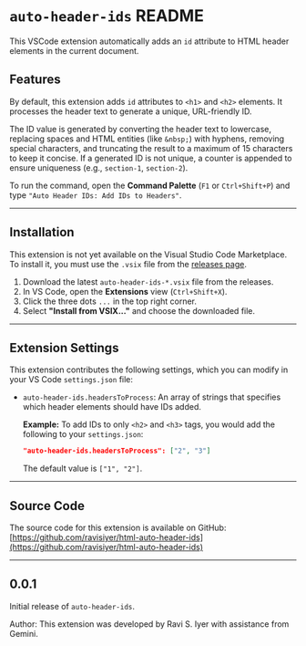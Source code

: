 # `auto-header-ids` README

This VSCode extension automatically adds an `id` attribute to HTML header elements in the current document.

## Features

By default, this extension adds `id` attributes to `<h1>` and `<h2>` elements. It processes the header text to generate a unique, URL-friendly ID.

The ID value is generated by converting the header text to lowercase, replacing spaces and HTML entities (like `&nbsp;`) with hyphens, removing special characters, and truncating the result to a maximum of 15 characters to keep it concise. If a generated ID is not unique, a counter is appended to ensure uniqueness (e.g., `section-1`, `section-2`).

To run the command, open the **Command Palette** (`F1` or `Ctrl+Shift+P`) and type `"Auto Header IDs: Add IDs to Headers"`.

---

## Installation

This extension is not yet available on the Visual Studio Code Marketplace. To install it, you must use the `.vsix` file from the [releases page](https://github.com/ravisiyer/html-auto-header-ids/releases).

1.  Download the latest `auto-header-ids-*.vsix` file from the releases.
2.  In VS Code, open the **Extensions** view (`Ctrl+Shift+X`).
3.  Click the three dots `...` in the top right corner.
4.  Select **"Install from VSIX..."** and choose the downloaded file.

---

## Extension Settings

This extension contributes the following settings, which you can modify in your VS Code `settings.json` file:

- `auto-header-ids.headersToProcess`: An array of strings that specifies which header elements should have IDs added.

  **Example:**
  To add IDs to only `<h2>` and `<h3>` tags, you would add the following to your `settings.json`:

  ```json
  "auto-header-ids.headersToProcess": ["2", "3"]
  ```

  The default value is `["1", "2"]`.

---

## Source Code

The source code for this extension is available on GitHub: [https://github.com/ravisiyer/html-auto-header-ids](https://github.com/ravisiyer/html-auto-header-ids)

---

## 0.0.1

Initial release of `auto-header-ids`.

Author: This extension was developed by Ravi S. Iyer with assistance from Gemini.

